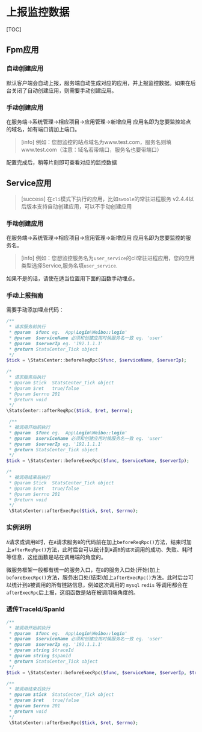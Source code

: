 # 上报监控数据

[TOC]

## Fpm应用

### 自动创建应用

默认客户端会自动上报，服务端自动生成对应的应用，并上报监控数据。如果在后台关闭了自动创建应用，则需要手动创建应用。

### 手动创建应用

在服务端->系统管理->相应项目->应用管理->新增应用 应用名即为您要监控站点的域名，如有端口请加上端口。

>[info] 例如：您想监控的站点域名为www.test.com，服务名则填www.test.com（注意：域名若带端口，服务名也要带端口）

配置完成后，稍等片刻即可查看对应的监控数据

## Service应用

>[success] 在`cli`模式下执行的应用，比如`swoole`的常驻进程服务
> v2.4.4以后版本支持自动创建应用，可以不手动创建应用

### 手动创建应用

在服务端->系统管理->相应项目->应用管理->新增应用 应用名即为您要监控的服务名。

>[info] 例如：您想监控服务名为`user_service`的cli常驻进程应用，您的应用类型选择Service,服务名填`user_service`.

如果不是的话，请使在适当位置用下面的函数手动埋点。

### 手动上报指南

需要手动添加埋点代码：
```php
/**
 * 请求服务前执行
 * @param  $func eg.  App\Login\Weibo::login'
 * @param  $serviceName 必须和创建应用时候服务名一致 eg. 'user'
 * @param  $serverIp eg. '192.1.1.1'
 * @return StatsCenter_Tick object
 */
$tick = \StatsCenter::beforeReqRpc($func, $serviceName, $serverIp);
  
/*
 * 请求服务后执行
 * @param $tick  StatsCenter_Tick object
 * @param $ret   true/false
 * @param $errno 201
 * @return void
 */
\StatsCenter::afterReqRpc($tick, $ret, $errno);

 /**
 * 被调用开始前执行
 * @param  $func eg.  App\Login\Weibo::login'
 * @param  $serviceName 必须和创建应用时候服务名一致 eg. 'user'
 * @param  $serverIp eg. '192.1.1.1'
 * @return StatsCenter_Tick object
 */
$tick = \StatsCenter::beforeExecRpc($func, $serviceName, $serverIp);

/*
 * 被调用结束后执行
 * @param $tick  StatsCenter_Tick object
 * @param $ret   true/false
 * @param $errno 201
 * @return void
 */
 \StatsCenter::afterExecRpc($tick, $ret, $errno);
```

### 实例说明

`A`请求或调用`B`时，在`A`请求服务`B`的代码前在加上`beforeReqRpc()`方法，结束时加上`afterReqRpc()`方法，此时后台可以统计到`A`调`B`的`这次`调用的成功、失败、耗时等信息，这组函数是站在调用端的角度的。

微服务框架一般都有统一的服务入口，在`B`的服务入口处(开始)加上`beforeExecRpc()`方法，服务出口处(结束)加上`afterExecRpc()`方法。此时后台可以统计到`B`被调用的所有链路信息，例如这次调用的 `mysql` `redis` 等调用都会在`afterExecRpc`后上报，这组函数是站在被调用端角度的。

### 透传TraceId/SpanId
```php
/**
 * 被调用开始前执行
 * @param  $func eg.  App\Login\Weibo::login'
 * @param  $serviceName 必须和创建应用时候服务名一致 eg. 'user'
 * @param  $serverIp eg. '192.1.1.1'
 * @param string $traceId
 * @param string $spanId
 * @return StatsCenter_Tick object
 */
$tick = \StatsCenter::beforeExecRpc($func, $serviceName, $serverIp, $traceId, $spanId);

/**
 * 被调用结束后执行
 * @param $tick  StatsCenter_Tick object
 * @param $ret   true/false
 * @param $errno 201
 * @return void
 */
 \StatsCenter::afterExecRpc($tick, $ret, $errno);
```